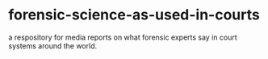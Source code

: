 # forensic-science-as-used-in-courts
a respository for media reports on what forensic experts say in court systems around the world. 
